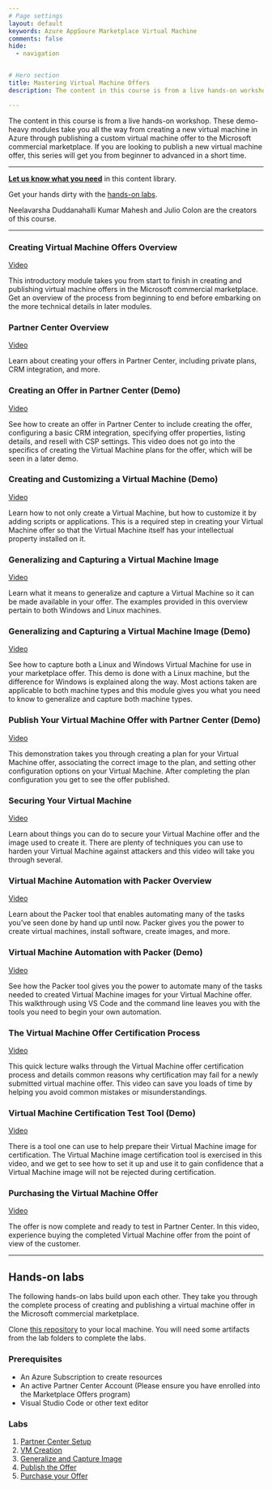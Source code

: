 ```yaml
---
# Page settings
layout: default
keywords: Azure AppSoure Marketplace Virtual Machine
comments: false
hide:
  - navigation


# Hero section
title: Mastering Virtual Machine Offers
description: The content in this course is from a live hands-on workshop. These demo-heavy modules take you all the way from creating a new virtual machine in Azure through publishing a custom virtual machine offer to the Microsoft commercial marketplace. If you are looking to publish a new virtual machine offer, this series will get you from beginner to advanced in a short time.

---
```


The content in this course is from a live hands-on workshop. These demo-heavy modules take you all the way from creating a new virtual machine in Azure through publishing a custom virtual machine offer to the Microsoft commercial marketplace. If you are looking to publish a new virtual machine offer, this series will get you from beginner to advanced in a short time.

---

**[Let us know what you need](https://forms.office.com/r/0gCrzhSMkw)** in this content library.


Get your hands dirty with the [hands-on labs](#hands-on-labs).

Neelavarsha Duddanahalli Kumar Mahesh and Julio Colon are the creators of this course.

---

### Creating Virtual Machine Offers Overview

<a href="https://go.microsoft.com/fwlink/?linkid=2197805" target="_blank">Video</a>

This introductory module takes you from start to finish in creating and publishing virtual machine offers in the Microsoft commercial marketplace. Get an overview of the process from beginning to end before embarking on the more technical details in later modules.

### Partner Center Overview

<a href="https://go.microsoft.com/fwlink/?linkid=2197586" target="_blank">Video</a>

Learn about creating your offers in Partner Center, including private plans, CRM integration, and more.

### Creating an Offer in Partner Center (Demo)

<a href="https://go.microsoft.com/fwlink/?linkid=2197587" target="_blank">Video</a>

See how to create an offer in Partner Center to include creating the offer, configuring a basic CRM integration, specifying offer properties, listing details, and resell with CSP settings. This video does not go into the specifics of creating the Virtual Machine plans for the offer, which will be seen in a later demo.

### Creating and Customizing a Virtual Machine (Demo)

<a href="https://go.microsoft.com/fwlink/?linkid=2197588" target="_blank">Video</a>

Learn how to not only create a Virtual Machine, but how to customize it by adding scripts or applications. This is a required step in creating your Virtual Machine offer so that the Virtual Machine itself has your intellectual property installed on it.

### Generalizing and Capturing a Virtual Machine Image

<a href="https://go.microsoft.com/fwlink/?linkid=2197589" target="_blank">Video</a>

Learn what it means to generalize and capture a Virtual Machine so it can be made available in your offer. The examples provided in this overview pertain to both Windows and Linux machines.

### Generalizing and Capturing a Virtual Machine Image (Demo)

<a href="https://go.microsoft.com/fwlink/?linkid=2197497" target="_blank">Video</a>

See how to capture both a Linux and Windows Virtual Machine for use in your marketplace offer. This demo is done with a Linux machine, but the difference for Windows is explained along the way. Most actions taken are applicable to both machine types and this module gives you what you need to know to generalize and capture both machine types.

### Publish Your Virtual Machine Offer with Partner Center (Demo)

<a href="https://go.microsoft.com/fwlink/?linkid=2197498" target="_blank">Video</a>

This demonstration takes you through creating a plan for your Virtual Machine offer, associating the correct image to the plan, and setting other configuration options on your Virtual Machine. After completing the plan configuration you get to see the offer published.

### Securing Your Virtual Machine

<a href="https://go.microsoft.com/fwlink/?linkid=2197298" target="_blank">Video</a>

Learn about things you can do to secure your Virtual Machine offer and the image used to create it. There are plenty of techniques you can use to harden your Virtual Machine against attackers and this video will take you through several.

### Virtual Machine Automation with Packer Overview

<a href="https://go.microsoft.com/fwlink/?linkid=2197900" target="_blank">Video</a>

Learn about the Packer tool that enables automating many of the tasks you’ve seen done by hand up until now. Packer gives you the power to create virtual machines, install software, create images, and more.

### Virtual Machine Automation with Packer (Demo)

<a href="https://go.microsoft.com/fwlink/?linkid=2197723" target="_blank">Video</a>

See how the Packer tool gives you the power to automate many of the tasks needed to created Virtual Machine images for your Virtual Machine offer. This walkthrough using VS Code and the command line leaves you with the tools you need to begin your own automation.

### The Virtual Machine Offer Certification Process 

<a href="https://go.microsoft.com/fwlink/?linkid=2197191" target="_blank">Video</a>

This quick lecture walks through the Virtual Machine offer certification process and details common reasons why certification may fail for a newly submitted virtual machine offer. This video can save you loads of time by helping you avoid common mistakes or misunderstandings.

### Virtual Machine Certification Test Tool (Demo)

<a href="https://go.microsoft.com/fwlink/?linkid=2197192" target="_blank">Video</a>

There is a tool one can use to help prepare their Virtual Machine image for certification. The Virtual Machine image certification tool is exercised in this video, and we get to see how to set it up and use it to gain confidence that a Virtual Machine image will not be rejected during certification.

### Purchasing the Virtual Machine Offer

<a href="https://go.microsoft.com/fwlink/?linkid=2197724" target="_blank">Video</a>

The offer is now complete and ready to test in Partner Center. In this video, experience buying the completed Virtual Machine offer from the point of view of the customer.

---

## Hands-on labs

The following hands-on labs build upon each other. They take you through the complete process of creating and publishing a virtual machine offer in the Microsoft commercial marketplace. 

Clone [this repository](https://github.com/microsoft/Mastering-the-Marketplace) to your local machine. You will need some artifacts from the lab folders to complete the labs.

### Prerequisites

- An Azure Subscription to create resources
- An active Partner Center Account (Please ensure you have enrolled into the Marketplace Offers program)
- Visual Studio Code or other text editor

### Labs

1. [Partner Center Setup](./Labs/lab1-partner-center-setup/index.md)
2. [VM Creation](./Labs/lab2-vm-creation/index.md)
3. [Generalize and Capture Image](Labs/lab3-generalize-and-capture-image/index.md)
4. [Publish the Offer](./Labs/lab4-publish-your-vm-offer/index.md)
5. [Purchase your Offer](Labs/lab5-purchase-your-offer/index.md)